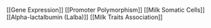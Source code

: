 [[Gene Expression]]
[[Promoter Polymorphism]]
[[Milk Somatic Cells]]
[[Alpha-lactalbumin (Lalba)]]
[[Milk Traits Association]]
